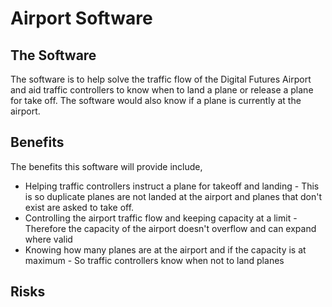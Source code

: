 # Airport Software
## The Software
The software is to help solve the traffic flow of the Digital Futures Airport and aid traffic controllers to know when to land a plane or release a plane for take off. The software would also know if a plane is currently at the airport.

## Benefits
The benefits this software will provide include,
* Helping traffic controllers instruct a plane for takeoff and landing - This is so duplicate planes are not landed at the airport and planes that don't exist are asked to take off.
* Controlling the airport traffic flow and keeping capacity at a limit - Therefore the capacity of the airport doesn't overflow and can expand where valid
* Knowing how many planes are at the airport and if the capacity is at maximum - So traffic controllers know when not to land planes

## Risks
[//]: <TODO: Add list of risks of software>